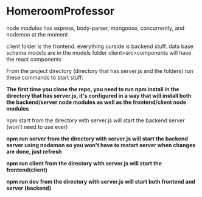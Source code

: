 # HomeroomProfessor

node modules has express, body-parser, mongoose, concurrently, and nodemon at the moment

client folder is the frontend. everything ourside is backend stuff. 
data base schema models are in the models folder
client>src>components will have the react components

From the project directory (directory that has server.js and the folders) run these commands to start stuff:

**The first time you clone the repo, you need to run npm install in the directory that has server.js, it's configured in a way that will install both the backend/server node modules as well as the frontend/client node modules**

npm start from the directory with server.js will start the backend server (won't need to use ever)

**npm run server from the directory with server.js will start the backend server using nodemon so you won't have to restart server when changes are done, just refresh**

**npm run client from the directory with server.js will start the frontend(client)**

**npm run dev from the directory with server.js will start both frontend and server (backend)**
